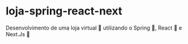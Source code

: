 # loja-spring-react-next
Desenvolvimento de uma loja virtual 🏢 utilizando o Spring 🌿, React 🚀 e Next.Js 🌌
